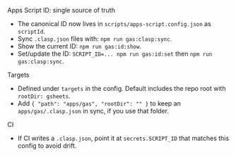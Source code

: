 Apps Script ID: single source of truth

- The canonical ID now lives in `scripts/apps-script.config.json` as `scriptId`.
- Sync `.clasp.json` files with: `npm run gas:clasp:sync`.
- Show the current ID: `npm run gas:id:show`.
- Set/update the ID: `SCRIPT_ID=... npm run gas:id:set` then `npm run gas:clasp:sync`.

Targets

- Defined under `targets` in the config. Default includes the repo root with `rootDir: gsheets`.
- Add `{ "path": "apps/gas", "rootDir": "" }` to keep an `apps/gas/.clasp.json` in sync, if you use that folder.

CI

- If CI writes a `.clasp.json`, point it at `secrets.SCRIPT_ID` that matches this config to avoid drift.
